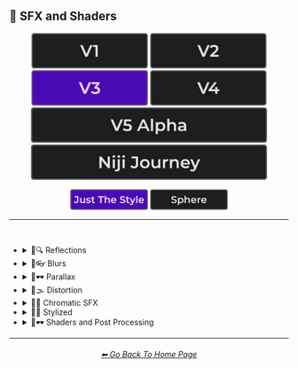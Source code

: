 <h2>🌈 SFX and Shaders</h2>

<div align="center">

[<img src="/Images/Repo_Parts/Buttons/Version_Buttons/button_version_V1_inactive.webp?raw=true" alt="MidJourney V1" height="64" />](/Pages/MJ_V1/Style_Pages/Sphere/SFX_and_Shaders.md)
[<img src="/Images/Repo_Parts/Buttons/Version_Buttons/button_version_V2_inactive.webp?raw=true" alt="MidJourney V2" height="64" />](/Pages/MJ_V2/Style_Pages/Sphere/SFX_and_Shaders.md)
[<img src="/Images/Repo_Parts/Buttons/Version_Buttons/button_version_V3_active.webp?raw=true" alt="MidJourney V3" height="64" />](/Pages/MJ_V3/Style_Pages/Just_The_Style/SFX_and_Shaders.md)
[<img src="/Images/Repo_Parts/Buttons/Version_Buttons/button_version_V4_inactive.webp?raw=true" alt="MidJourney V4" height="64" />](/Pages/MJ_V4/Style_Pages/Just_The_Style/SFX_and_Shaders.md)
<br>
[<img src="/Images/Repo_Parts/Buttons/Version_Buttons/button_version_V5_Alpha_inactive_half.webp?raw=true" alt="MidJourney V5" height="64" />](/Pages/MJ_V5/Style_Pages/Just_The_Style/SFX_and_Shaders.md)
[<img src="/Images/Repo_Parts/Buttons/Version_Buttons/button_version_niji_inactive_half.webp?raw=true" alt="Niji Journey" height="64" />](/Pages/Niji_Journey/Style_Pages/SFX_and_Shaders.md)

[<img src="/Images/Repo_Parts/Buttons/Image_Type_Buttons/button_just_the_style_active.webp?raw=true" alt="Just The Style" width="140.5" />](/Pages/MJ_V3/Style_Pages/Just_The_Style/SFX_and_Shaders.md)
[<img src="/Images/Repo_Parts/Buttons/Image_Type_Buttons/button_sphere_inactive.webp?raw=true" alt="Sphere" width="140.5" />](/Pages/MJ_V3/Style_Pages/Sphere/SFX_and_Shaders.md)

</div>

<hr>
<br>


- <details><summary>🌈🔍 Reflections</summary><p><div align="center">

	| Ray Tracing Reflections | Lumen Reflections | Screen Space Reflections |
	| :-: | :-: | :-: |
	| <img src="/Images/MJ_V3/MidJourney_Styles/Ray_Tracing_Reflections.webp?raw=true" width="256" /> | <img src="/Images/MJ_V3/MidJourney_Styles/Lumen_Reflections.webp?raw=true" width="256" /> | <img src="/Images/MJ_V3/MidJourney_Styles/Screen_Space_Reflections.webp?raw=true" width="256" /> |
	
	<br>
	
	| Diffraction Grading |
	| :-: |
	| <img src="/Images/MJ_V3/MidJourney_Styles/Diffraction_Grading.webp?raw=true" width="256" /> |

	<br>

	| Reflection in a Puddle | Water Reflection |
	| :-: | :-: |
	| <img src="/Images/MJ_V3/MidJourney_Styles/Wave_10/Reflection_in_a_puddle.webp?raw=true" width="256" /> | <img src="/Images/MJ_V3/MidJourney_Styles/Wave_10/Water_Reflection.webp?raw=true" width="256" /> |

	</div></p></details>



- <details><summary>🌈👓 Blurs</summary><p><div align="center">

	| Blur | Blurred |
	| :-: | :-: |
	| <img src="/Images/MJ_V3/MidJourney_Styles/Wave_13/Blur.webp?raw=true" width="256" /> | <img src="/Images/MJ_V3/MidJourney_Styles/Wave_13/Blurred.webp?raw=true" width="256" /> |

	<br>

	| Blurry | Blur Effect | Tilt Blur |
	| :-: | :-: | :-: |
	| <img src="/Images/MJ_V3/MidJourney_Styles/Blurry.webp?raw=true" width="256" /> | <img src="/Images/MJ_V3/MidJourney_Styles/Blur_Effect.webp?raw=true" width="256" /> | <img src="/Images/MJ_V3/MidJourney_Styles/Tilt_Blur.webp?raw=true" width="256" /> |

	<br>

	| Surface-Blur | Radial-Blur | Gaussian-Blur |
    | :-: | :-: | :-: |
    | <img src="/Images/MJ_V3/MidJourney_Styles/Surface-Blur.webp?raw=true" width="256" /> | <img src="/Images/MJ_V3/MidJourney_Styles/Radial-Blur.webp?raw=true" width="256" /> | <img src="/Images/MJ_V3/MidJourney_Styles/Gaussian-Blur.webp?raw=true" width="256" /> |

    <br>

	| Motion | Motion-Blur | Drifting |
	| :-: | :-: | :-: |
	| <img src="/Images/MJ_V3/MidJourney_Styles/Wave_13/Motion.webp?raw=true" width="256" /> | <img src="/Images/MJ_V3/MidJourney_Styles/Motion-Blur.webp?raw=true" width="256" /> | <img src="/Images/MJ_V3/MidJourney_Styles/Wave_14/Drifting.webp?raw=true" width="256" /> |

    <br>

    | Field-Blur |
    | :-: |
    | <img src="/Images/MJ_V3/MidJourney_Styles/Field-Blur.webp?raw=true" width="256" /> |

	</div></p></details>


- <details><summary>🌈🕶 Parallax</summary><p><div align="center">

	| Parallax |
	| :-: |
	| <img src="/Images/MJ_V3/MidJourney_Styles/Parallax.webp?raw=true" width="256" /> |
	
	<br>
	
	| Anaglyph |
	| :-: |
	| <img src="/Images/MJ_V3/MidJourney_Styles/Anaglyph.webp?raw=true" width="256" /> |
	
	<br>
	
	| Multiscopy | Autostereoscopy | Stereoscopy |
	| :-: | :-: | :-: |
	| <img src="/Images/MJ_V3/MidJourney_Styles/Multiscopy.webp?raw=true" width="256" /> | <img src="/Images/MJ_V3/MidJourney_Styles/Autostereoscopy.webp?raw=true" width="256" /> | <img src="/Images/MJ_V3/MidJourney_Styles/Stereoscopy.webp?raw=true" width="256" /> |
	
	</div></p></details>


- <details><summary>🌈🌫 Distortion</summary><p><div align="center">

	| Distortion | Phase Distortion |
	| :-: | :-: |
	| <img src="/Images/MJ_V3/MidJourney_Styles/Distortion.webp?raw=true" width="256" /> | <img src="/Images/MJ_V3/MidJourney_Styles/Phase_Distortion.webp?raw=true" width="256" /> |

	<br>
	
	| Barrel Distortion | Radial Distortion |
	| :-: | :-: |
	| <img src="/Images/MJ_V3/MidJourney_Styles/Barrel_Distortion.webp?raw=true" width="256" /> | <img src="/Images/MJ_V3/MidJourney_Styles/Radial_Distortion.webp?raw=true" width="256" /> |
	
	<br>
	
	| Amplitude Distortion | Harmonic Distortion | Frequency Response Distortion |
	| :-: | :-: | :-: |
	| <img src="/Images/MJ_V3/MidJourney_Styles/Amplitude_Distortion.webp?raw=true" width="256" /> | <img src="/Images/MJ_V3/MidJourney_Styles/Harmonic_Distortion.webp?raw=true" width="256" /> | <img src="/Images/MJ_V3/MidJourney_Styles/Frequency_Response_Distortion.webp?raw=true" width="256" /> |
	
	<br>
	
	| Group Delay Distortion | Pincushion Distortion | Mustache Distortion |
	| :-: | :-: | :-: |
	| <img src="/Images/MJ_V3/MidJourney_Styles/Group_Delay_Distortion.webp?raw=true" width="256" /> | <img src="/Images/MJ_V3/MidJourney_Styles/Pincushion_Distortion.webp?raw=true" width="256" /> | <img src="/Images/MJ_V3/MidJourney_Styles/Mustache_Distortion.webp?raw=true" width="256" /> |

	<br>

	| Morph | Morphing |
	| :-: | :-: |
	| <img src="/Images/MJ_V3/MidJourney_Styles/Morph.webp?raw=true" width="256" /> | <img src="/Images/MJ_V3/MidJourney_Styles/Morphing.webp?raw=true" width="256" /> |
	
	<br>
	
	| Interlace | Interlaced |
	| :-: | :-: |
	| <img src="/Images/MJ_V3/MidJourney_Styles/Interlace.webp?raw=true" width="256" /> | <img src="/Images/MJ_V3/MidJourney_Styles/Interlaced.webp?raw=true" width="256" /> |

	<br>

	| Lenticular | Continuous Droste | Tornadic |
	| :-: | :-: | :-: |
	| <img src="/Images/MJ_V3/MidJourney_Styles/Lenticular.webp?raw=true" width="256" /> | <img src="/Images/MJ_V3/MidJourney_Styles/Continuous_Droste.webp?raw=true" width="256" /> | <img src="/Images/MJ_V3/MidJourney_Styles/Tornadic.webp?raw=true" width="256" /> |
	
	</div></p></details>


- <details><summary>🌈🎨 Chromatic SFX</summary><p><div align="center">

	| Chromatic Aberration | RGB Displacement | Spherical Aberration |
	| :-: | :-: | :-: |
	| <img src="/Images/MJ_V3/MidJourney_Styles/Chromatic_Aberration.webp?raw=true" width="256" /> | <img src="/Images/MJ_V3/MidJourney_Styles/RGB_Displacement.webp?raw=true" width="256" /> | <img src="/Images/MJ_V3/MidJourney_Styles/Spherical_Aberration.webp?raw=true" width="256" /> |

	<br>

	| Harris Shutter |
	| :-: |
	| <img src="/Images/MJ_V3/MidJourney_Styles/Harris_Shutter.webp?raw=true" width="256" /> |
	
	</div></p></details>


- <details><summary>🌈💫 Stylized</summary><p><div align="center">

	| Color Banding |
	| :-: |
	| <img src="/Images/MJ_V3/MidJourney_Styles/Color_Banding.webp?raw=true" width="256" /> |
	
	<br>
	
	| Scan Lines | Edge Detection |
	| :-: | :-: |
	| <img src="/Images/MJ_V3/MidJourney_Styles/Scan_Lines.webp?raw=true" width="256" /> | <img src="/Images/MJ_V3/MidJourney_Styles/Edge_Detection.webp?raw=true" width="256" /> |

	<br>

	| Posterization | Quantization |
	| :-: | :-: |
	| <img src="/Images/MJ_V3/MidJourney_Styles/Posterization.webp?raw=true" width="256" /> | <img src="/Images/MJ_V3/MidJourney_Styles/Quantization.webp?raw=true" width="256" /> |

	<br>
	
	| Sobel Operator | Convolution Matrix |
	| :-: | :-: |
	| <img src="/Images/MJ_V3/MidJourney_Styles/Sobel_Operator.webp?raw=true" width="256" /> | <img src="/Images/MJ_V3/MidJourney_Styles/Convolution_Matrix.webp?raw=true" width="256" /> |

	<br>

	| Moire Patterns | Twisted Rays |
	| :-: | :-: |
	| <img src="/Images/MJ_V3/MidJourney_Styles/Moire_Patterns.webp?raw=true" width="256" /> | <img src="/Images/MJ_V3/MidJourney_Styles/Twisted_Rays.webp?raw=true" width="256" /> |

	<br>

	| Quantum-Wavetracing | Sabattier Effect |
	| :-: | :-: |
	| <img src="/Images/MJ_V3/MidJourney_Styles/Quantum-Wavetracing.webp?raw=true" width="256" /> | <img src="/Images/MJ_V3/MidJourney_Styles/Sabattier_Effect.webp?raw=true" width="256" /> |
	
	<br>

	| Textured |
	| :-: |
	| <img src="/Images/MJ_V3/MidJourney_Styles/Textured.webp?raw=true" width="256" /> |

	<br>

	| Glowing Edges |
	| :-: |
	| <img src="/Images/MJ_V3/MidJourney_Styles/Glowing_Edges.webp?raw=true" width="256" /> |

	<br>
	
	| Tessellated | Emboss | Starburst |
	| :-: | :-: | :-: |
	| <img src="/Images/MJ_V3/MidJourney_Styles/Tessellated.webp?raw=true" width="256" /> | <img src="/Images/MJ_V3/MidJourney_Styles/Emboss.webp?raw=true" width="256" /> | <img src="/Images/MJ_V3/MidJourney_Styles/Starburst.webp?raw=true" width="256" /> |

	<br>

	| Cropped | Sharpened |
	| :-: | :-: |
	| <img src="/Images/MJ_V3/MidJourney_Styles/Cropped.webp?raw=true" width="256" /> | <img src="/Images/MJ_V3/MidJourney_Styles/Sharpened.webp?raw=true" width="256" /> |

	<br>
	
	| Dilate | Erode |
	| :-: | :-: |
	| <img src="/Images/MJ_V3/MidJourney_Styles/Dilate.webp?raw=true" width="256" /> | <img src="/Images/MJ_V3/MidJourney_Styles/Erode.webp?raw=true" width="256" /> |

	<br>
	
	| Smudged | Mordancage |
	| :-: | :-: |
	| <img src="/Images/MJ_V3/MidJourney_Styles/Smudged.webp?raw=true" width="256" /> | <img src="/Images/MJ_V3/MidJourney_Styles/Mordancage.webp?raw=true" width="256" /> |

	<br>
	
	| Recursion | Repetition |
	| :-: | :-: |
	| <img src="/Images/MJ_V3/MidJourney_Styles/Recursion.webp?raw=true" width="256" /> | <img src="/Images/MJ_V3/MidJourney_Styles/Repetition.webp?raw=true" width="256" /> |
	
	<br>
	
	| Tracers |
	| :-: |
	| <img src="/Images/MJ_V3/MidJourney_Styles/Tracers.webp?raw=true" width="256" /> |

	<br>

	| Volume | Oscillation |
	| :-: | :-: |
	| <img src="/Images/MJ_V3/MidJourney_Styles/Wave_14/Volume.webp?raw=true" width="256" /> | <img src="/Images/MJ_V3/MidJourney_Styles/Wave_14/Oscillation.webp?raw=true" width="256" /> |

	</div></p></details>


- <details><summary>🌈🕶 Shaders and Post Processing</summary><p><div align="center">

	| Ray Traced | Ray Tracing Ambient Occlusion | RTX |
	| :-: | :-: | :-: |
	| <img src="/Images/MJ_V3/MidJourney_Styles/Ray_Traced.webp?raw=true" width="256" /> | <img src="/Images/MJ_V3/MidJourney_Styles/Ray_Tracing_Ambient_Occlusion.webp?raw=true" width="256" /> | <img src="/Images/MJ_V3/MidJourney_Styles/RTX.webp?raw=true" width="256" /> |
	
	<br>

	| Shaders | OpenGL-Shaders | GLSL-Shaders |
	| :-: | :-: | :-: |
	| <img src="/Images/MJ_V3/MidJourney_Styles/Shaders.webp?raw=true" width="256" /> | <img src="/Images/MJ_V3/MidJourney_Styles/OpenGL-Shaders.webp?raw=true" width="256" /> | <img src="/Images/MJ_V3/MidJourney_Styles/GLSL-Shaders.webp?raw=true" width="256" /> |
	
	<br>

	| Anti-Aliasing | FXAA | TXAA |
	| :-: | :-: | :-: |
	| <img src="/Images/MJ_V3/MidJourney_Styles/Anti-Aliasing.webp?raw=true" width="256" /> | <img src="/Images/MJ_V3/MidJourney_Styles/FXAA.webp?raw=true" width="256" /> | <img src="/Images/MJ_V3/MidJourney_Styles/TXAA.webp?raw=true" width="256" /> |
	
	<br>
	
	| Sharpen | Spot-Healing | Digitally Enhanced |
	| :-: | :-: | :-: |
	| <img src="/Images/MJ_V3/MidJourney_Styles/Sharpen.webp?raw=true" width="256" /> | <img src="/Images/MJ_V3/MidJourney_Styles/Spot-Healing.webp?raw=true" width="256" /> | <img src="/Images/MJ_V3/MidJourney_Styles/Digitally_Enhanced.webp?raw=true" width="256" /> |

	<br>

	| Post Processing | Post-Processing | Post-Production |
	| :-: | :-: | :-: |
	| <img src="/Images/MJ_V3/MidJourney_Styles/Post_Processing.webp?raw=true" width="256" /> | <img src="/Images/MJ_V3/MidJourney_Styles/Wave_13/Post-Processing.webp?raw=true" width="256" /> | <img src="/Images/MJ_V3/MidJourney_Styles/Post-Production.webp?raw=true" width="256" /> |

	<br>
	
	| Haze | Volumetric Haze |
	| :-: | :-: |
	| <img src="/Images/MJ_V3/MidJourney_Styles/Haze.webp?raw=true" width="256" /> | <img src="/Images/MJ_V3/MidJourney_Styles/Volumetric_Haze.webp?raw=true" width="256" /> |

	<br>

	| Tone Mapping |
	| :-: |
	| <img src="/Images/MJ_V3/MidJourney_Styles/Tone_Mapping.webp?raw=true" width="256" /> |
	
	<br>
	
	| VFX | SFX | CGI |
	| :-: | :-: | :-: |
	| <img src="/Images/MJ_V3/MidJourney_Styles/VFX.webp?raw=true" width="256" /> | <img src="/Images/MJ_V3/MidJourney_Styles/SFX.webp?raw=true" width="256" /> | <img src="/Images/MJ_V3/MidJourney_Styles/CGI.webp?raw=true" width="256" /> |

	<br>
	
	| SSAO | De-Noise |
	| :-: | :-: |
	| <img src="/Images/MJ_V3/MidJourney_Styles/SSAO.webp?raw=true" width="256" /> | <img src="/Images/MJ_V3/MidJourney_Styles/De-Noise.webp?raw=true" width="256" /> |


	<br>
	
	| Flat Shading | Gouraud Shading | Phong Shading |
	| :-: | :-: | :-: |
	| <img src="/Images/MJ_V3/MidJourney_Styles/Flat_Shading.webp?raw=true" width="256" /> | <img src="/Images/MJ_V3/MidJourney_Styles/Gouraud_Shading.webp?raw=true" width="256" /> | <img src="/Images/MJ_V3/MidJourney_Styles/Phong_Shading.webp?raw=true" width="256" /> |
	
	<br>
	
	| Cel Shading | Gooch Shading |
	| :-: | :-: |
	| <img src="/Images/MJ_V3/MidJourney_Styles/Cel_Shading.webp?raw=true" width="256" /> | <img src="/Images/MJ_V3/MidJourney_Styles/Gooch_Shading.webp?raw=true" width="256" /> |

	</div></p></details>


<hr><!--------------->
<div align="center">
<h6><a href="/README.md">⬅ Go Back To Home Page</a></h6>
</div>